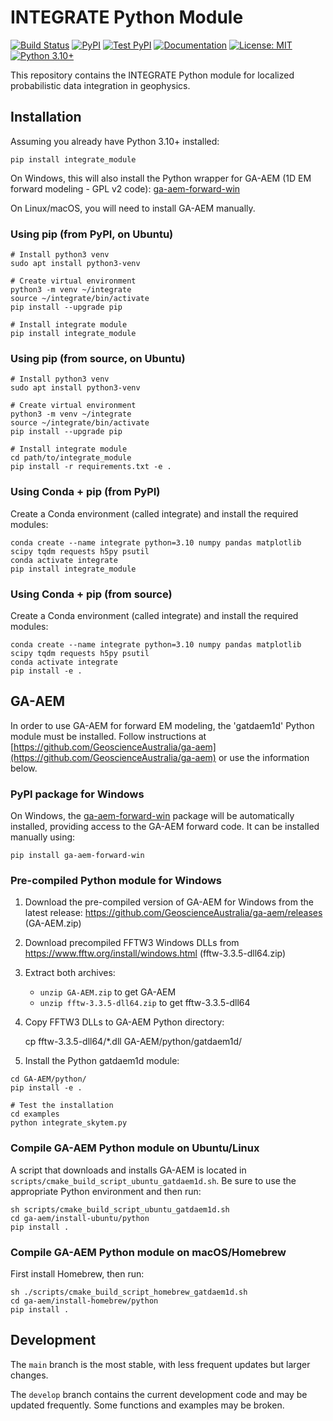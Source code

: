 # INTEGRATE Python Module

[![Build Status](https://github.com/cultpenguin/integrate_module/actions/workflows/docs.yml/badge.svg?branch=main)](https://github.com/cultpenguin/integrate_module/actions/workflows/docs.yml)
[![PyPI](https://badge.fury.io/py/integrate-module.svg)](https://badge.fury.io/py/integrate-module)
[![Test PyPI](https://img.shields.io/pypi/v/integrate-module?label=Test%20PyPI&color=orange)](https://test.pypi.org/project/integrate-module/)
[![Documentation](https://img.shields.io/badge/docs-latest-blue.svg)](https://cultpenguin.github.io/integrate_module/)
[![License: MIT](https://img.shields.io/badge/License-MIT-yellow.svg)](https://opensource.org/licenses/MIT)
[![Python 3.10+](https://img.shields.io/badge/python-3.10+-blue.svg)](https://www.python.org/downloads/)

This repository contains the INTEGRATE Python module for localized probabilistic data integration in geophysics.


## Installation

Assuming you already have Python 3.10+ installed:

    pip install integrate_module

On Windows, this will also install the Python wrapper for GA-AEM (1D EM forward modeling - GPL v2 code): [ga-aem-forward-win](https://pypi.org/project/ga-aem-forward-win/)

On Linux/macOS, you will need to install GA-AEM manually.

### Using pip (from PyPI, on Ubuntu)

    # Install python3 venv
    sudo apt install python3-venv
    
    # Create virtual environment
    python3 -m venv ~/integrate
    source ~/integrate/bin/activate
    pip install --upgrade pip
    
    # Install integrate module
    pip install integrate_module
    
### Using pip (from source, on Ubuntu)

    # Install python3 venv
    sudo apt install python3-venv
    
    # Create virtual environment
    python3 -m venv ~/integrate
    source ~/integrate/bin/activate
    pip install --upgrade pip
    
    # Install integrate module
    cd path/to/integrate_module
    pip install -r requirements.txt -e .

### Using Conda + pip (from PyPI)

Create a Conda environment (called integrate) and install the required modules: 

    conda create --name integrate python=3.10 numpy pandas matplotlib scipy tqdm requests h5py psutil
    conda activate integrate
    pip install integrate_module
    
    
### Using Conda + pip (from source)

Create a Conda environment (called integrate) and install the required modules: 

    conda create --name integrate python=3.10 numpy pandas matplotlib scipy tqdm requests h5py psutil
    conda activate integrate
    pip install -e .


## GA-AEM

In order to use GA-AEM for forward EM modeling, the 'gatdaem1d' Python module must be installed. Follow instructions at [https://github.com/GeoscienceAustralia/ga-aem](https://github.com/GeoscienceAustralia/ga-aem) or use the information below.


### PyPI package for Windows

On Windows, the [ga-aem-forward-win](https://pypi.org/project/ga-aem-forward-win/) package will be automatically installed, providing access to the GA-AEM forward code. It can be installed manually using:

    pip install ga-aem-forward-win

### Pre-compiled Python module for Windows

1. Download the pre-compiled version of GA-AEM for Windows from the latest release: https://github.com/GeoscienceAustralia/ga-aem/releases (GA-AEM.zip)

2. Download precompiled FFTW3 Windows DLLs from https://www.fftw.org/install/windows.html (fftw-3.3.5-dll64.zip)

3. Extract both archives:
   - `unzip GA-AEM.zip` to get GA-AEM
   - `unzip fftw-3.3.5-dll64.zip` to get fftw-3.3.5-dll64

4. Copy FFTW3 DLLs to GA-AEM Python directory:

    cp fftw-3.3.5-dll64/*.dll GA-AEM/python/gatdaem1d/

5. Install the Python gatdaem1d module:

```
cd GA-AEM/python/
pip install -e .

# Test the installation
cd examples
python integrate_skytem.py
```


### Compile GA-AEM Python module on Ubuntu/Linux

A script that downloads and installs GA-AEM is located in `scripts/cmake_build_script_ubuntu_gatdaem1d.sh`. Be sure to use the appropriate Python environment and then run:

    sh scripts/cmake_build_script_ubuntu_gatdaem1d.sh
    cd ga-aem/install-ubuntu/python
    pip install .
    
### Compile GA-AEM Python module on macOS/Homebrew

First install Homebrew, then run: 

    sh ./scripts/cmake_build_script_homebrew_gatdaem1d.sh
    cd ga-aem/install-homebrew/python
    pip install .


## Development

The `main` branch is the most stable, with less frequent updates but larger changes.

The `develop` branch contains the current development code and may be updated frequently. Some functions and examples may be broken.



